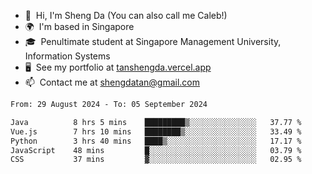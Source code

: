 <!---
tan-sd/tan-sd is a ✨ special ✨ repository because its `README.md` (this file) appears on your GitHub profile.
You can click the Preview link to take a look at your changes.
--->
- 👋  Hi, I'm Sheng Da (You can also call me Caleb!)
- 🌍  I'm based in Singapore
- 🎓  Penultimate student at Singapore Management University, Information Systems
- 🖥️  See my portfolio at [tanshengda.vercel.app](https://tanshengda.vercel.app/)
- 📫  Contact me at [shengdatan@gmail.com](mailto:shengdatan@gmail.com)

<!--START_SECTION:waka-->

```txt
From: 29 August 2024 - To: 05 September 2024

Java          8 hrs 5 mins    █████████▒░░░░░░░░░░░░░░░   37.77 %
Vue.js        7 hrs 10 mins   ████████▒░░░░░░░░░░░░░░░░   33.49 %
Python        3 hrs 40 mins   ████▒░░░░░░░░░░░░░░░░░░░░   17.17 %
JavaScript    48 mins         █░░░░░░░░░░░░░░░░░░░░░░░░   03.79 %
CSS           37 mins         ▓░░░░░░░░░░░░░░░░░░░░░░░░   02.95 %
```

<!--END_SECTION:waka-->
